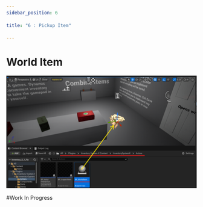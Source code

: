 ```yaml
---
sidebar_position: 6

title: "6 : Pickup Item"

---
```


# World Item

![img.png](..%2Fimages%2Fstep6%2Fimg.png)

#Work In Progress